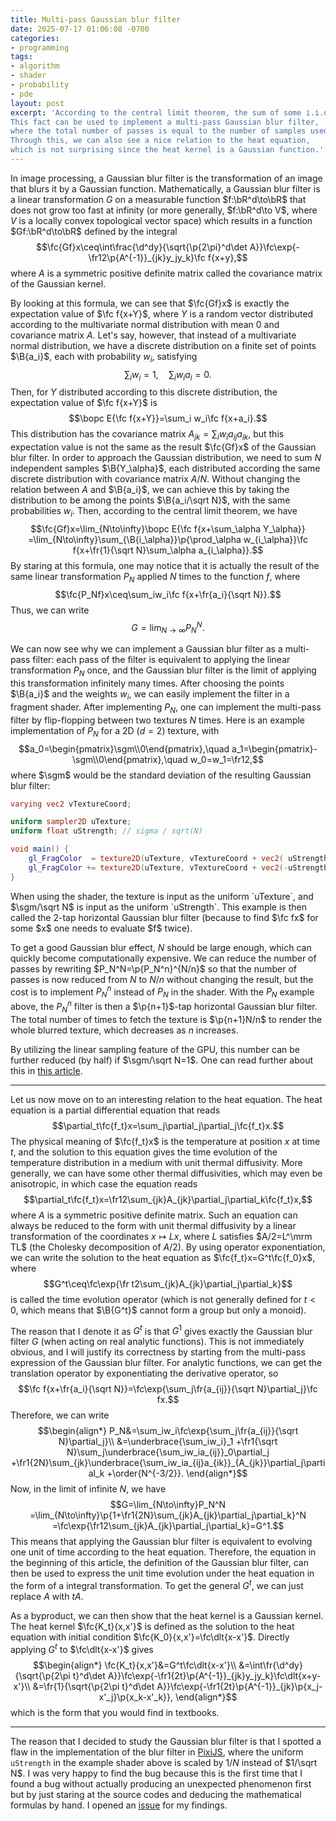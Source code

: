 ```yaml
---
title: Multi-pass Gaussian blur filter
date: 2025-07-17 01:06:08 -0700
categories:
- programming
tags:
- algorithm
- shader
- probability
- pde
layout: post
excerpt: 'According to the central limit theorem, the sum of some i.i.d. samples is normally distributed in the limit of large sample size.
This fact can be used to implement a multi-pass Gaussian blur filter,
where the total number of passes is equal to the number of samples used in the averaging.
Through this, we can also see a nice relation to the heat equation,
which is not surprising since the heat kernel is a Gaussian function.'
---
```


In image processing, a Gaussian blur filter is the transformation of an image that blurs it by a Gaussian function.
Mathematically, a Gaussian blur filter is a linear transformation $G$ on a measurable function
$f:\bR^d\to\bR$ that does not grow too fast at infinity
(or more generally, $f:\bR^d\to V$, where $V$ is a locally convex topological vector space)
which results in a function $Gf:\bR^d\to\bR$ defined by the integral
$$\fc{Gf}x\ceq\int\frac{\d^dy}{\sqrt{\p{2\pi}^d\det A}}\fc\exp{-\fr12\p{A^{-1}}_{jk}y_jy_k}\fc f{x+y},$$
where $A$ is a symmetric positive definite matrix called the covariance matrix of the Gaussian kernel.

By looking at this formula,
we can see that $\fc{Gf}x$ is exactly the expectation value of $\fc f{x+Y}$,
where $Y$ is a random vector distributed according to the multivariate normal distribution
with mean $0$ and covariance matrix $A$.
Let's say, however, that instead of a multivariate normal distribution,
we have a discrete distribution on a finite set of points $\B{a_i}$, each with probability $w_i$,
satisfying
$$\sum_i w_i=1,\quad\sum_i w_ia_i=0.$$
Then, for $Y$ distributed according to this discrete distribution,
the expectation value of $\fc f{x+Y}$ is
$$\bopc E{\fc f{x+Y}}=\sum_i w_i\fc f{x+a_i}.$$
This distribution has the covariance matrix $A_{jk}=\sum_i w_ia_{ij}a_{ik}$,
but this expectation value is not the same as the result $\fc{Gf}x$ of the Gaussian blur filter.
In order to approach the Gaussian distribution,
we need to sum $N$ independent samples $\B{Y_\alpha}$,
each distributed according the same discrete distribution with covariance matrix $A/N$.
Without changing the relation between $A$ and $\B{a_i}$,
we can achieve this by taking the distribution to be among the points $\B{a_i/\sqrt N}$,
with the same probabilities $w_i$.
Then, according to the central limit theorem, we have
$$\fc{Gf}x=\lim_{N\to\infty}\bopc E{\fc f{x+\sum_\alpha Y_\alpha}}
=\lim_{N\to\infty}\sum_{\B{i_\alpha}}\p{\prod_\alpha w_{i_\alpha}}\fc f{x+\fr{1}{\sqrt N}\sum_\alpha a_{i_\alpha}}.$$
By staring at this formula,
one may notice that it is actually the result of the same linear transformation $P_N$
applied $N$ times to the function $f$, where
$$\fc{P_Nf}x\ceq\sum_iw_i\fc f{x+\fr{a_i}{\sqrt N}}.$$
Thus, we can write
$$G=\lim_{N\to\infty}P_N^N.$$

We can now see why we can implement a Gaussian blur filter as a multi-pass filter:
each pass of the filter is equivalent to applying the linear transformation $P_N$ once,
and the Gaussian blur filter is the limit of applying this transformation infinitely many times.
After choosing the points $\B{a_i}$ and the weights $w_i$,
we can easily implement the filter in a fragment shader.
After implementing $P_N$,
one can implement the multi-pass filter
by flip-flopping between two textures $N$ times.
Here is an example implementation of $P_N$ for a 2D ($d=2$) texture,
with
$$a_0=\begin{pmatrix}\sgm\\0\end{pmatrix},\quad
a_1=\begin{pmatrix}-\sgm\\0\end{pmatrix},\quad
w_0=w_1=\fr12,$$
where $\sgm$ would be the standard deviation of the resulting Gaussian blur filter:

```glsl
varying vec2 vTextureCoord;

uniform sampler2D uTexture;
uniform float uStrength; // sigma / sqrt(N)

void main() {
	gl_FragColor  = texture2D(uTexture, vTextureCoord + vec2( uStrength, 0.0)) * 0.5;
	gl_FragColor += texture2D(uTexture, vTextureCoord + vec2(-uStrength, 0.0)) * 0.5;
}
```

<p class="no-indent">
When using the shader, the texture is input as the uniform `uTexture`,
and $\sgm/\sqrt N$ is input as the uniform `uStrength`.
This example is then called the 2-tap horizontal Gaussian blur filter
(because to find $\fc fx$ for some $x$ one needs to evaluate $f$ twice).
</p>

To get a good Gaussian blur effect,
$N$ should be large enough, which can quickly become computationally expensive.
We can reduce the number of passes by rewriting $P_N^N=\p{P_N^n}^{N/n}$
so that the number of passes is now reduced from $N$ to $N/n$ without changing the result,
but the cost is to implement $P_N^n$ instead of $P_N$ in the shader.
With the $P_N$ example above, the $P_N^n$ filter is then a $\p{n+1}$-tap horizontal Gaussian blur filter.
The total number of times to fetch the texture is $\p{n+1}N/n$ to render the whole blurred texture,
which decreases as $n$ increases.

By utilizing the linear sampling feature of the GPU,
this number can be further reduced (by half) if $\sgm/\sqrt N=1$.
One can read further about this in
[this article](https://www.rastergrid.com/blog/2010/09/efficient-gaussian-blur-with-linear-sampling/).

---

Let us now move on to an interesting relation to the heat equation.
The heat equation is a partial differential equation that reads
$$\partial_t\fc{f_t}x=\sum_j\partial_j\partial_j\fc{f_t}x.$$
The physical meaning of $\fc{f_t}x$ is the temperature at position $x$ at time $t$,
and the solution to this equation gives the time evolution
of the temperature distribution in a medium with unit thermal diffusivity.
More generally, we can have some other thermal diffusivities, which may even be anisotropic,
in which case the equation reads
$$\partial_t\fc{f_t}x=\fr12\sum_{jk}A_{jk}\partial_j\partial_k\fc{f_t}x,$$
where $A$ is a symmetric positive definite matrix.
Such an equation can always be reduced to the form with unit thermal diffusivity
by a linear transformation of the coordinates $x\mapsto Lx$,
where $L$ satisfies $A/2=L^\mrm TL$ (the Cholesky decomposition of $A/2$).
By using operator exponentiation, we can write the solution to the heat equation as $\fc{f_t}x=G^t\fc{f_0}x$, where
$$G^t\ceq\fc\exp{\fr t2\sum_{jk}A_{jk}\partial_j\partial_k}$$
is called the time evolution operator
(which is not generally defined for $t<0$,
which means that $\B{G^t}$ cannot form a group but only a monoid).

The reason that I denote it as $G^t$ is that $G^1$ gives exactly the Gaussian blur filter $G$
(when acting on real analytic functions).
This is not immediately obvious, and I will justify its correctness
by starting from the multi-pass expression of the Gaussian blur filter.
For analytic functions, we can get the translation operator by exponentiating the derivative operator, so
$$\fc f{x+\fr{a_i}{\sqrt N}}=\fc\exp{\sum_j\fr{a_{ij}}{\sqrt N}\partial_j}\fc fx.$$
Therefore, we can write
$$\begin{align*}
P_N&=\sum_iw_i\fc\exp{\sum_j\fr{a_{ij}}{\sqrt N}\partial_j}\\
&=\underbrace{\sum_iw_i}_1
+\fr1{\sqrt N}\sum_j\underbrace{\sum_iw_ia_{ij}}_0\partial_j
+\fr1{2N}\sum_{jk}\underbrace{\sum_iw_ia_{ij}a_{ik}}_{A_{jk}}\partial_j\partial_k
+\order{N^{-3/2}}.
\end{align*}$$
Now, in the limit of infinite $N$, we have
$$G=\lim_{N\to\infty}P_N^N
=\lim_{N\to\infty}\p{1+\fr1{2N}\sum_{jk}A_{jk}\partial_j\partial_k}^N
=\fc\exp{\fr12\sum_{jk}A_{jk}\partial_j\partial_k}=G^1.$$
This means that applying the Gaussian blur filter is equivalent to evolving one unit of time according to the heat equation.
Therefore, the equation in the beginning of this article,
the definition of the Gaussian blur filter,
can then be used to express the unit time evolution under the heat equation
in the form of a integral transformation.
To get the general $G^t$, we can just replace $A$ with $tA$.

As a byproduct, we can then show that the heat kernel is a Gaussian kernel.
The heat kernel $\fc{K_t}{x,x'}$ is defined as the solution to the heat equation
with initial condition $\fc{K_0}{x,x'}=\fc\dlt{x-x'}$.
Directly applying $G^t$ to $\fc\dlt{x-x'}$ gives
$$\begin{align*}
\fc{K_t}{x,x'}&=G^t\fc\dlt{x-x'}\\
&=\int\fr{\d^dy}{\sqrt{\p{2\pi t}^d\det A}}\fc\exp{-\fr1{2t}\p{A^{-1}}_{jk}y_jy_k}\fc\dlt{x+y-x'}\\
&=\fr{1}{\sqrt{\p{2\pi t}^d\det A}}\fc\exp{-\fr1{2t}\p{A^{-1}}_{jk}\p{x_j-x'_j}\p{x_k-x'_k}},
\end{align*}$$
which is the form that you would find in textbooks.

---

The reason that I decided to study the Gaussian blur filter
is that I spotted a flaw in the implementation of the blur filter in
[PixiJS](https://pixijs.com),
where the uniform `uStrength` in the example shader above
is scaled by $1/N$ instead of $1/\sqrt N$.
I was very happy to find the bug because this is the first time
that I found a bug without actually producing an unexpected phenomenon first
but by just staring at the source codes
and deducing the mathematical formulas by hand.
I opened an [issue](https://github.com/pixijs/pixijs/issues/11554) for my findings.
